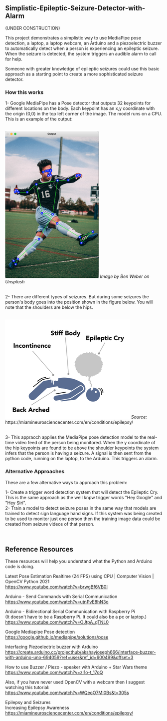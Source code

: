 ## Simplistic-Epileptic-Seizure-Detector-with-Alarm

(UNDER CONSTRUCTION)

This project demonstrates a simplistic way to use MediaPipe pose detection, a laptop, a laptop webcam, an Arduino and a piezoelectric buzzer to automatically detect when a person is experiencing an epileptic seizure. When the seizure is detected, the system triggers an audible alarm to call for help.

Someone with greater knowledge of epileptic seizures could use this basic approach as a starting point to create a more sophisticated seizure detector.

### How this works

1- Google MediaPipe has a Pose detector that outputs 32 keypoints for different locations on the body. Each keypoint has an x,y coordinate with the origin (0,0) in the top left corner of the image. The model runs on a CPU. This is an example of the output:

<br>
<img src="https://github.com/vbookshelf/Simplistic-Epileptic-Seizure-Detector-with-Alarm/blob/main/images/key-points.png" width="300"></img>
<i>Image by Ben Weber on Unsplash</i><br>
<br>

2- There are different types of seizures. But during some seizures the person's body goes into the position shown in the figure below. You will note that the shoulders are below the hips.

<br>
<img src="https://github.com/vbookshelf/Simplistic-Epileptic-Seizure-Detector-with-Alarm/blob/main/images/seizure-pose.png" width="400"></img>
<i>Source:</i> https://miamineurosciencecenter.com/en/conditions/epilepsy/<br>

<br>

3- This appraoch applies the MediaPipe pose detection model to the real-time video feed of the person being monitored. When the y coordinate of the hip keypoints are found to be above the shoulder keypoints the system infers that the person is having a seizure. A signal is then sent from the python code, running on the laptop, to the Arduino. This triggers an alarm.

### Alternative Approaches

These are a few alternative ways to approach this problem:

1- Create a trigger word detection system that will detect the Epileptic Cry. This is the same approach as the well knpw trigger words "Hey Google" and "Hey Siri".<br>
2- Train a model to detect seizure poses in the same way that models are trained to detect sign language hand signs. If this system was being created to be used to monitor just one person then the training image data could be created from seizure videos of that person.

<br>

## Reference Resources

These resources will help you understand what 
the Python and Arduino code is doing.

Latest Pose Estimation Realtime (24 FPS) using CPU | Computer Vision | OpenCV Python 2021<br>
https://www.youtube.com/watch?v=brwgBf6VB0I

Arduino - Send Commands with Serial Communication<br>
https://www.youtube.com/watch?v=utnPvE8hN3o

Arduino - Bidirectional Serial Communication with Raspberry Pi<br>
(It doesn't have to be a Raspberry Pi. It could also be a pc or laptop.)<br>
https://www.youtube.com/watch?v=OJtpA_qTNL0

Google Mediapipe Pose detection <br>
https://google.github.io/mediapipe/solutions/pose

Interfacing Piezoelectric buzzer with Arduino<br>
https://create.arduino.cc/projecthub/akshayjoseph666/interface-buzzer-with-arduino-uno-694059?ref=user&ref_id=600499&offset=3

How to use Buzzer / Piezo - speaker with Arduino + Star Wars theme<br>
https://www.youtube.com/watch?v=zl1o-t_17oQ


Also, if you have never used OpenCV with a webcam then I suggest watching
this tutorial:<br>
https://www.youtube.com/watch?v=WQeoO7MI0Bs&t=305s


Epilepsy and Seizures<br>
Increasing Epilepsy Awareness<br>
https://miamineurosciencecenter.com/en/conditions/epilepsy/


